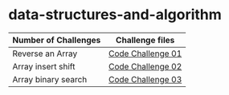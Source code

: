 # data-structures-and-algorithm

|Number of Challenges | Challenge files                         |
|----------------|----------------------------------------------|
|Reverse an Array        |[Code Challenge 01](401/Reversed-Array/Read01.md)|
|Array insert shift      |[Code Challenge 02](401/array-insert-shift/Read02.md)  |
|Array binary search     |[Code Challenge 03](401/array-binary-search/Read03.md)  |
